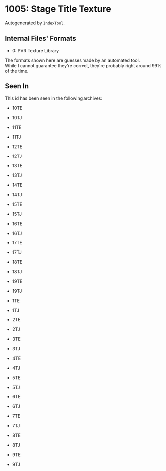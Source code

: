 # 1005: Stage Title Texture

Autogenerated by `IndexTool`.  



## Internal Files' Formats
- 0: PVR Texture Library

The formats shown here are guesses made by an automated tool.  
While I cannot guarantee they're correct, they're probably right around 99% of the time.

## Seen In

This id has been seen in the following archives:  

- 10TE  

- 10TJ  

- 11TE  

- 11TJ  

- 12TE  

- 12TJ  

- 13TE  

- 13TJ  

- 14TE  

- 14TJ  

- 15TE  

- 15TJ  

- 16TE  

- 16TJ  

- 17TE  

- 17TJ  

- 18TE  

- 18TJ  

- 19TE  

- 19TJ  

- 1TE  

- 1TJ  

- 2TE  

- 2TJ  

- 3TE  

- 3TJ  

- 4TE  

- 4TJ  

- 5TE  

- 5TJ  

- 6TE  

- 6TJ  

- 7TE  

- 7TJ  

- 8TE  

- 8TJ  

- 9TE  

- 9TJ  
